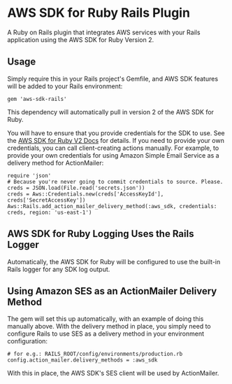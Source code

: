 # AWS SDK for Ruby Rails Plugin

A Ruby on Rails plugin that integrates AWS services with your Rails application
using the AWS SDK for Ruby Version 2.

## Usage

Simply require this in your Rails project's Gemfile, and AWS SDK features will
be added to your Rails environment:

    gem 'aws-sdk-rails'

This dependency will automatically pull in version 2 of the AWS SDK for Ruby.

You will have to ensure that you provide credentials for the SDK to use. See the
[AWS SDK for Ruby V2 Docs](http://docs.aws.amazon.com/sdkforruby/api/index.html#Credentials)
for details. If you need to provide your own credentials, you can call
client-creating actions manually. For example, to provide your own credentials
for using Amazon Simple Email Service as a delivery method for ActionMailer:

    require 'json'
    # Because you're never going to commit credentials to source. Please.
    creds = JSON.load(File.read('secrets.json'))
    creds = Aws::Credentials.new(creds['AccessKeyId'], creds['SecretAccessKey'])
    Aws::Rails.add_action_mailer_delivery_method(:aws_sdk, credentials: creds, region: 'us-east-1')

## AWS SDK for Ruby Logging Uses the Rails Logger

Automatically, the AWS SDK for Ruby will be configured to use the built-in Rails
logger for any SDK log output.

## Using Amazon SES as an ActionMailer Delivery Method

The gem will set this up automatically, with an example of doing this manually
above. With the delivery method in place, you simply need to configure Rails
to use SES as a delivery method in your environment configuration:

    # for e.g.: RAILS_ROOT/config/environments/production.rb
    config.action_mailer.delivery_methods = :aws_sdk

With this in place, the AWS SDK's SES client will be used by ActionMailer.
